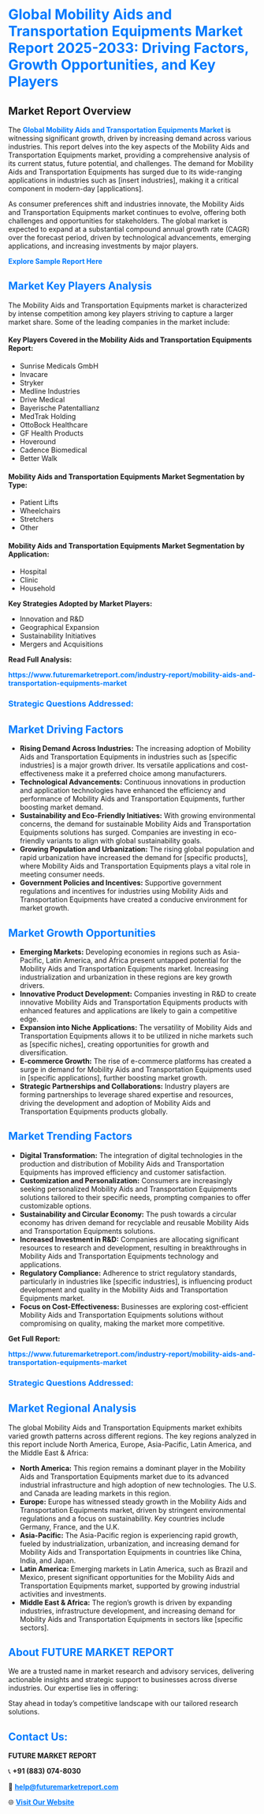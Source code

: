 <h1 style="color: #007BFF;">Global Mobility Aids and Transportation Equipments Market Report 2025-2033: Driving Factors, Growth Opportunities, and Key Players</h1>

<section id="overview">
<h2>Market Report Overview</h2>
<p>The <a href="https://www.futuremarketreport.com/industry-report/mobility-aids-and-transportation-equipments-market" style="color: #007BFF; text-decoration: none;"><strong>Global Mobility Aids and Transportation Equipments Market</strong></a> is witnessing significant growth, driven by increasing demand across various industries. This report delves into the key aspects of the Mobility Aids and Transportation Equipments market, providing a comprehensive analysis of its current status, future potential, and challenges. The demand for Mobility Aids and Transportation Equipments has surged due to its wide-ranging applications in industries such as [insert industries], making it a critical component in modern-day [applications].</p>
<p>As consumer preferences shift and industries innovate, the Mobility Aids and Transportation Equipments market continues to evolve, offering both challenges and opportunities for stakeholders. The global market is expected to expand at a substantial compound annual growth rate (CAGR) over the forecast period, driven by technological advancements, emerging applications, and increasing investments by major players.</p>
</section>

<section id="overview">
<p><a href="https://www.futuremarketreport.com/request-sample/reportId=99501" style="color: #007BFF; text-decoration: none;"><strong>Explore Sample Report Here</strong></a></p>
</section>

<section id="key-players">
<h2 style="color: #007BFF;">Market Key Players Analysis</h2>
<p>The Mobility Aids and Transportation Equipments market is characterized by intense competition among key players striving to capture a larger market share. Some of the leading companies in the market include:</p>
<h4>Key Players Covered in the Mobility Aids and Transportation Equipments Report:</h4>
<ul><li>Sunrise Medicals GmbH</li><li>Invacare</li><li>Stryker</li><li>Medline Industries</li><li>Drive Medical</li><li>Bayerische Patentallianz</li><li>MedTrak Holding</li><li>OttoBock Healthcare</li><li>GF Health Products</li><li>Hoveround</li><li>Cadence Biomedical</li><li>Better Walk</li></ul>
<h4>Mobility Aids and Transportation Equipments Market Segmentation by Type:</h4>
<ul><li>Patient Lifts</li><li>Wheelchairs</li><li>Stretchers</li><li>Other</li></ul>

<h4>Mobility Aids and Transportation Equipments Market Segmentation by Application:</h4>
<ul><li>Hospital</li><li>Clinic</li><li>Household</li></ul>
<p><strong>Key Strategies Adopted by Market Players:</strong></p>
<ul>
<li>Innovation and R&D</li>
<li>Geographical Expansion</li>
<li>Sustainability Initiatives</li>
<li>Mergers and Acquisitions</li>
</ul>
</section>

<section>
<p><strong>Read Full Analysis: </strong></p><a href="https://www.futuremarketreport.com/industry-report/mobility-aids-and-transportation-equipments-market" style="color: #007BFF; text-decoration: none;"><strong>https://www.futuremarketreport.com/industry-report/mobility-aids-and-transportation-equipments-market</strong></a>
<h3 style="color: #007BFF;">Strategic Questions Addressed:</h3>
</section>

<section id="driving-factors">
<h2 style="color: #007BFF;">Market Driving Factors</h2>
<ul>
<li><strong>Rising Demand Across Industries:</strong> The increasing adoption of Mobility Aids and Transportation Equipments in industries such as [specific industries] is a major growth driver. Its versatile applications and cost-effectiveness make it a preferred choice among manufacturers.</li>
<li><strong>Technological Advancements:</strong> Continuous innovations in production and application technologies have enhanced the efficiency and performance of Mobility Aids and Transportation Equipments, further boosting market demand.</li>
<li><strong>Sustainability and Eco-Friendly Initiatives:</strong> With growing environmental concerns, the demand for sustainable Mobility Aids and Transportation Equipments solutions has surged. Companies are investing in eco-friendly variants to align with global sustainability goals.</li>
<li><strong>Growing Population and Urbanization:</strong> The rising global population and rapid urbanization have increased the demand for [specific products], where Mobility Aids and Transportation Equipments plays a vital role in meeting consumer needs.</li>
<li><strong>Government Policies and Incentives:</strong> Supportive government regulations and incentives for industries using Mobility Aids and Transportation Equipments have created a conducive environment for market growth.</li>
</ul>
</section>

<section id="growth-opportunities">
<h2 style="color: #007BFF;">Market Growth Opportunities</h2>
<ul>
<li><strong>Emerging Markets:</strong> Developing economies in regions such as Asia-Pacific, Latin America, and Africa present untapped potential for the Mobility Aids and Transportation Equipments market. Increasing industrialization and urbanization in these regions are key growth drivers.</li>
<li><strong>Innovative Product Development:</strong> Companies investing in R&D to create innovative Mobility Aids and Transportation Equipments products with enhanced features and applications are likely to gain a competitive edge.</li>
<li><strong>Expansion into Niche Applications:</strong> The versatility of Mobility Aids and Transportation Equipments allows it to be utilized in niche markets such as [specific niches], creating opportunities for growth and diversification.</li>
<li><strong>E-commerce Growth:</strong> The rise of e-commerce platforms has created a surge in demand for Mobility Aids and Transportation Equipments used in [specific applications], further boosting market growth.</li>
<li><strong>Strategic Partnerships and Collaborations:</strong> Industry players are forming partnerships to leverage shared expertise and resources, driving the development and adoption of Mobility Aids and Transportation Equipments products globally.</li>
</ul>
</section>

<section id="trending-factors">
<h2 style="color: #007BFF;">Market Trending Factors</h2>
<ul>
<li><strong>Digital Transformation:</strong> The integration of digital technologies in the production and distribution of Mobility Aids and Transportation Equipments has improved efficiency and customer satisfaction.</li>
<li><strong>Customization and Personalization:</strong> Consumers are increasingly seeking personalized Mobility Aids and Transportation Equipments solutions tailored to their specific needs, prompting companies to offer customizable options.</li>
<li><strong>Sustainability and Circular Economy:</strong> The push towards a circular economy has driven demand for recyclable and reusable Mobility Aids and Transportation Equipments solutions.</li>
<li><strong>Increased Investment in R&D:</strong> Companies are allocating significant resources to research and development, resulting in breakthroughs in Mobility Aids and Transportation Equipments technology and applications.</li>
<li><strong>Regulatory Compliance:</strong> Adherence to strict regulatory standards, particularly in industries like [specific industries], is influencing product development and quality in the Mobility Aids and Transportation Equipments market.</li>
<li><strong>Focus on Cost-Effectiveness:</strong> Businesses are exploring cost-efficient Mobility Aids and Transportation Equipments solutions without compromising on quality, making the market more competitive.</li>
</ul>
</section>

<section>
<p><strong>Get Full Report: </strong></p><a href="https://www.futuremarketreport.com/industry-report/mobility-aids-and-transportation-equipments-market" style="color: #007BFF; text-decoration: none;"><strong>https://www.futuremarketreport.com/industry-report/mobility-aids-and-transportation-equipments-market</strong></a>
<h3 style="color: #007BFF;">Strategic Questions Addressed:</h3>
</section>


<section id="regional-analysis">
<h2 style="color: #007BFF;">Market Regional Analysis</h2>
<p>The global Mobility Aids and Transportation Equipments market exhibits varied growth patterns across different regions. The key regions analyzed in this report include North America, Europe, Asia-Pacific, Latin America, and the Middle East & Africa:</p>
<ul>
<li><strong>North America:</strong> This region remains a dominant player in the Mobility Aids and Transportation Equipments market due to its advanced industrial infrastructure and high adoption of new technologies. The U.S. and Canada are leading markets in this region.</li>
<li><strong>Europe:</strong> Europe has witnessed steady growth in the Mobility Aids and Transportation Equipments market, driven by stringent environmental regulations and a focus on sustainability. Key countries include Germany, France, and the U.K.</li>
<li><strong>Asia-Pacific:</strong> The Asia-Pacific region is experiencing rapid growth, fueled by industrialization, urbanization, and increasing demand for Mobility Aids and Transportation Equipments in countries like China, India, and Japan.</li>
<li><strong>Latin America:</strong> Emerging markets in Latin America, such as Brazil and Mexico, present significant opportunities for the Mobility Aids and Transportation Equipments market, supported by growing industrial activities and investments.</li>
<li><strong>Middle East & Africa:</strong> The region’s growth is driven by expanding industries, infrastructure development, and increasing demand for Mobility Aids and Transportation Equipments in sectors like [specific sectors].</li>
</ul>
</section>

<footer>
<h2 style="color: #007BFF;">About FUTURE MARKET REPORT</h2>
<p>We are a trusted name in market research and advisory services, delivering actionable insights and strategic support to businesses across diverse industries. Our expertise lies in offering:</p>

<p>Stay ahead in today’s competitive landscape with our tailored research solutions.</p>

<h2 style="color: #007BFF;">Contact Us:</h2>
<p><strong>FUTURE MARKET REPORT</strong></p>
<p>📞 <strong>+91 (883) 074-8030</strong></p>
<p>📧 <strong><a href="mailto:help@futuremarketreport.com" style="color: #007BFF;">help@futuremarketreport.com</a></strong></p>
<p>🌐 <strong><a href="https://www.futuremarketreport.com/" style="color: #007BFF;">Visit Our Website</a></strong></p>
</footer>